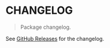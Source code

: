 # CHANGELOG

> Package changelog.

See [GitHub Releases](https://github.com/stdlib-js/math-base-special-tand/releases) for the changelog.